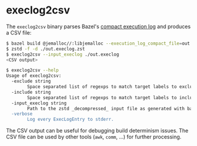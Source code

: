 # execlog2csv

The `execlog2csv` binary parses Bazel's [compact execution log](https://bazel.build/reference/command-line-reference#build-flag--execution_log_compact_file) and produces a CSV file:

```bash
$ bazel build @jemalloc//:libjemalloc --execution_log_compact_file=out.execlog.zst
$ zstd -f -d ./out.execlog.zst
$ execlog2csv --input_execlog ./out.execlog
<CSV output>

$ execlog2csv --help
Usage of execlog2csv:
  -exclude string
    	Space separated list of regexps to match target labels to exclude from the CSV.
  -include string
    	Space separated list of regexps to match target labels to include in the CSV. If omitted, all targets are included.
  -input_execlog string
    	Path to the zstd _decompressed_ input file as generated with bazel's --execution_log_compact_file option.
  -verbose
    	Log every ExecLogEntry to stderr.
```

The CSV output can be useful for debugging build determinism issues. The CSV file can be used by other tools (`awk`, `comm`, ...) for further processing.
